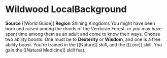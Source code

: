 ﻿---
ability: null
ability_boost: null
feat: null
id: '123'
name: Wildwood Local
prerequisite: null
rarity: null
skill: null
source: '[[DATABASE/source/World Guide|World Guide]]'
subcategory: regional
trait: null
type: null

---
# Wildwood Local<span class="item-type">Background</span>

**Source** [[World Guide]] 
**Region** Shining Kingdoms
You might have been born and raised among the druids of the Verduran Forest, or you may have spent time among them as an adult and come to know their ways.
Choose two ability boosts. One must be to **Dexterity** or **Wisdom**, and one is a free ability boost.
You're trained in the [[Nature]] skill, and the [[Lore]] skill. You gain the [[Natural Medicine]] skill feat.